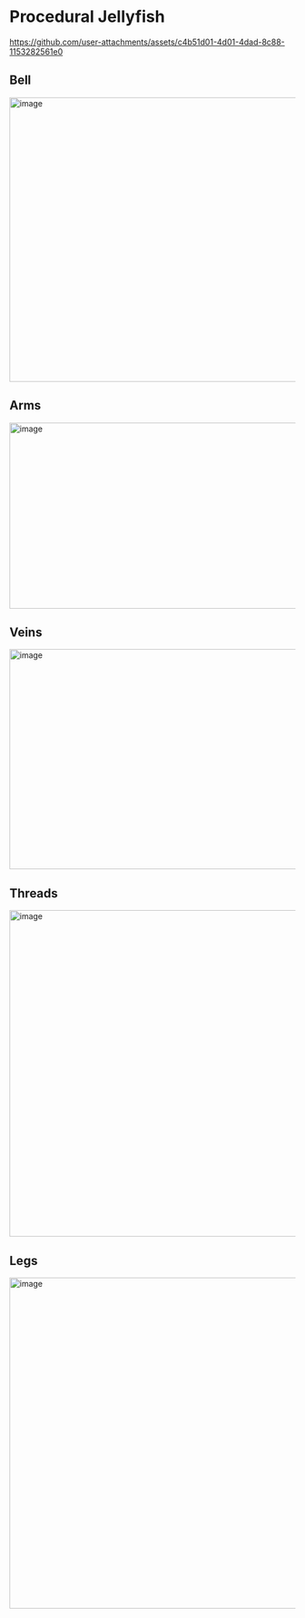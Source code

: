 # Procedural Jellyfish

https://github.com/user-attachments/assets/c4b51d01-4d01-4dad-8c88-1153282561e0

## Bell
<img width="767" height="500" alt="image" src="https://github.com/user-attachments/assets/bca04f1e-ae45-41e5-9417-9db5fd972a15" />

## Arms

<img width="523" height="327" alt="image" src="https://github.com/user-attachments/assets/92f331c4-0370-4a27-b25a-437b66e07058" />

## Veins 

<img width="660" height="387" alt="image" src="https://github.com/user-attachments/assets/f8497cf7-8402-44f0-ab59-6993da65f031" />

## Threads

<img width="665" height="574" alt="image" src="https://github.com/user-attachments/assets/25692d28-c271-4faf-a436-a934b35d2fe3" />

## Legs

<img width="797" height="582" alt="image" src="https://github.com/user-attachments/assets/eae0ff40-d93a-4659-bd4f-ee241b9e6f1c" />
